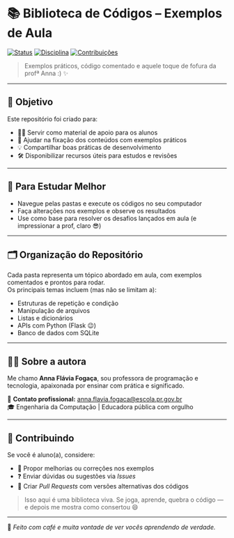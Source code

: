 # 📚 Biblioteca de Códigos – Exemplos de Aula

[![Status](https://img.shields.io/badge/status-ativo-brightgreen)]()
[![Disciplina](https://img.shields.io/badge/disciplina-Programação%20Back--End-blueviolet)]()
[![Contribuições](https://img.shields.io/badge/contribuições-bem%20vindas-yellowgreen)]()

> Exemplos práticos, código comentado e aquele toque de fofura da profª Anna :) ✨

---

## 🚀 Objetivo

Este repositório foi criado para:

- 🧑‍🏫 Servir como material de apoio para os alunos
- 🧠 Ajudar na fixação dos conteúdos com exemplos práticos
- 💡 Compartilhar boas práticas de desenvolvimento
- 🛠️ Disponibilizar recursos úteis para estudos e revisões

---

## 🧠 Para Estudar Melhor

- Navegue pelas pastas e execute os códigos no seu computador
- Faça alterações nos exemplos e observe os resultados
- Use como base para resolver os desafios lançados em aula (e impressionar a prof, claro 😎)

---

## 🗂️ Organização do Repositório

Cada pasta representa um tópico abordado em aula, com exemplos comentados e prontos para rodar.  
Os principais temas incluem (mas não se limitam a):

- Estruturas de repetição e condição
- Manipulação de arquivos
- Listas e dicionários
- APIs com Python (Flask 😉)
- Banco de dados com SQLite

---

## 👩‍🏫 Sobre a autora

Me chamo **Anna Flávia Fogaça**, sou professora de programação e tecnologia, apaixonada por ensinar com prática e significado.

📧 **Contato profissional:** [anna.flavia.fogaca@escola.pr.gov.br](mailto:anna.flavia.fogaca@escola.pr.gov.br)  
🎓 Engenharia da Computação | Educadora pública com orgulho

---

## 🤝 Contribuindo

Se você é aluno(a), considere:

- 💬 Propor melhorias ou correções nos exemplos
- ❓ Enviar dúvidas ou sugestões via *Issues*
- 🌱 Criar *Pull Requests* com versões alternativas dos códigos

> Isso aqui é uma biblioteca viva. Se joga, aprende, quebra o código — e depois me mostra como consertou 😄

---

🧩 *Feito com café e muita vontade de ver vocês aprendendo de verdade.*
